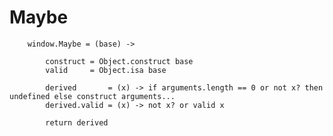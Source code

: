 Maybe
===
		
		window.Maybe = (base) ->
		
			construct = Object.construct base
			valid     = Object.isa base
		
			derived       = (x) -> if arguments.length == 0 or not x? then undefined else construct arguments...
			derived.valid = (x) -> not x? or valid x
		
			return derived
			
